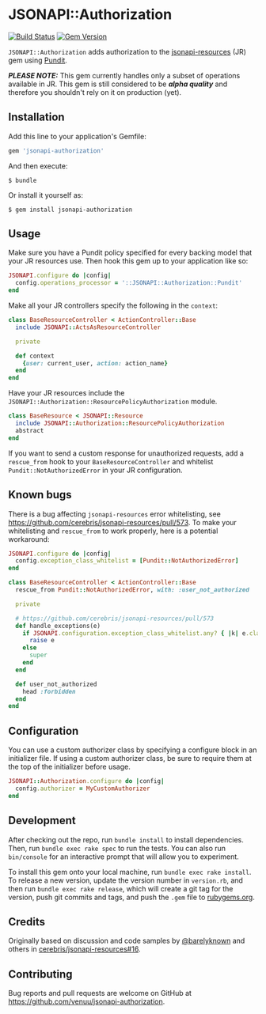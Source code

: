 # JSONAPI::Authorization

[![Build Status](https://travis-ci.org/venuu/jsonapi-authorization.svg?branch=master)](https://travis-ci.org/venuu/jsonapi-authorization) [![Gem Version](https://badge.fury.io/rb/jsonapi-authorization.png)](http://badge.fury.io/rb/jsonapi-authorization)

`JSONAPI::Authorization` adds authorization to the [jsonapi-resources][jr] (JR) gem using [Pundit][pundit].

***PLEASE NOTE:*** This gem currently handles only a subset of operations available in JR. This gem is still considered to be ***alpha quality*** and therefore you shouldn't rely on it on production (yet).

  [jr]: https://github.com/cerebris/jsonapi-resources "A resource-focused Rails library for developing JSON API compliant servers."
  [pundit]: https://github.com/elabs/pundit "Minimal authorization through OO design and pure Ruby classes"

## Installation

Add this line to your application's Gemfile:

```ruby
gem 'jsonapi-authorization'
```

And then execute:

    $ bundle

Or install it yourself as:

    $ gem install jsonapi-authorization

## Usage

Make sure you have a Pundit policy specified for every backing model that your JR resources use. Then hook this gem up to your application like so:

```ruby
JSONAPI.configure do |config|
  config.operations_processor = '::JSONAPI::Authorization::Pundit'
end
```

Make all your JR controllers specify the following in the `context`:

```ruby
class BaseResourceController < ActionController::Base
  include JSONAPI::ActsAsResourceController

  private

  def context
    {user: current_user, action: action_name}
  end
end
```

Have your JR resources include the `JSONAPI::Authorization::ResourcePolicyAuthorization` module.

```ruby
class BaseResource < JSONAPI::Resource
  include JSONAPI::Authorization::ResourcePolicyAuthorization
  abstract
end
```

If you want to send a custom response for unauthorized requests, add a `rescue_from` hook to your `BaseResourceController` and whitelist `Pundit::NotAuthorizedError` in your JR configuration.

## Known bugs

There is a bug affecting `jsonapi-resources` error whitelisting, see https://github.com/cerebris/jsonapi-resources/pull/573. To make your whitelisting and `rescue_from` to work properly, here is a potential workaround:

```ruby
JSONAPI.configure do |config|
  config.exception_class_whitelist = [Pundit::NotAuthorizedError]
end
```

```ruby
class BaseResourceController < ActionController::Base
  rescue_from Pundit::NotAuthorizedError, with: :user_not_authorized

  private

  # https://github.com/cerebris/jsonapi-resources/pull/573
  def handle_exceptions(e)
    if JSONAPI.configuration.exception_class_whitelist.any? { |k| e.class.ancestors.include?(k) }
      raise e
    else
      super
    end
  end

  def user_not_authorized
    head :forbidden
  end
end
```

## Configuration

You can use a custom authorizer class by specifying a configure block in an initializer file. If using a custom authorizer class, be sure to require them at the top of the initializer before usage.

```ruby
JSONAPI::Authorization.configure do |config|
  config.authorizer = MyCustomAuthorizer
end
```

## Development

After checking out the repo, run `bundle install` to install dependencies. Then, run `bundle exec rake spec` to run the tests. You can also run `bin/console` for an interactive prompt that will allow you to experiment.

To install this gem onto your local machine, run `bundle exec rake install`. To release a new version, update the version number in `version.rb`, and then run `bundle exec rake release`, which will create a git tag for the version, push git commits and tags, and push the `.gem` file to [rubygems.org](https://rubygems.org).

## Credits

Originally based on discussion and code samples by [@barelyknown](https://github.com/barelyknown) and others in [cerebris/jsonapi-resources#16](https://github.com/cerebris/jsonapi-resources/issues/16).

## Contributing

Bug reports and pull requests are welcome on GitHub at https://github.com/venuu/jsonapi-authorization.
